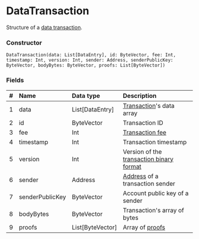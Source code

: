 # DataTransaction

Structure of a [data transaction](/blockchain/transaction-type/data-transaction.md).

### Constructor

``` ride
DataTransaction(data: List[DataEntry], id: ByteVector, fee: Int, timestamp: Int, version: Int, sender: Address, senderPublicKey: ByteVector, bodyBytes: ByteVector, proofs: List[ByteVector])
```

### Fields

| # | Name | Data type | Description |
| :--- | :--- | :--- | :--- |
| 1 | data | List[DataEntry] | [Transaction](/blockchain/transaction.md)'s data array |
| 2 | id | ByteVector | Transaction ID |
| 3 | fee | Int | [Transaction fee](/blockchain/transaction-fee.md) |
| 4 | timestamp | Int | Transaction timestamp |
| 5 | version | Int | Version of the [transaction binary format](/blockchain/binary-format/transaction-binary-format.md) |
| 6 | sender | Address | [Address](/blockchain/address.md) of a transaction sender |
| 7 | senderPublicKey | ByteVector | Account public key of a sender |
| 8 | bodyBytes | ByteVector | Transaction's array of bytes |
| 9 | proofs | List[ByteVector] | Array of [proofs](/blockchain/transaction-proof.md) |
